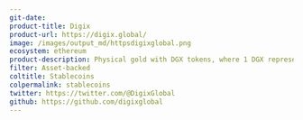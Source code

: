 ```yaml
---
git-date:
product-title: Digix
product-url: https://digix.global/
image: /images/output_md/httpsdigixglobal.png
ecosystem: ethereum
product-description: Physical gold with DGX tokens, where 1 DGX represents 1 gram of gold on Ethereum.
filter: Asset-backed
coltitle: Stablecoins
colpermalink: stablecoins
twitter: https://twitter.com/@DigixGlobal
github: https://github.com/digixglobal
---
```

